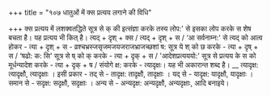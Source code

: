 +++
title = "१०७ धातुओं में क्स प्रत्यय लगाने की विधि"

+++
क्स प्रत्यय में लशक्वतद्धिते सूत्र से क् की इत्संज्ञा करके तस्य लोप:' से इसका लोप करके स शेष बचता है। यह प्रत्यय भी कित् है।
त्यद् + दृश् + क्स / त्यद् + दृश् + स / ‘आ सर्वनाम्न:' से त्यद् को आत्व होकर - त्या + दृश् + स - व्रश्चभ्रस्जसृजमजयजराजभ्राजच्छशां ष: सूत्र ये श् को छ करके - त्या + दृष् + स / ‘षढो: क: सि' सूत्र से ष् को क् करके - त्या + दृक् + स / 'आदेशप्रत्यययो:' सूत्र से प्रत्यय के स को मूर्धन्यादेश करके - त्या + दृक् + ष / संयोगे क्ष: करके - त्यादृक्षः। यह भी अकारान्त शब्द है।
__ त्यादृक्ष: त्यादृक्षौ, त्यादृक्षाः । इसी प्रकार - तद् से - तादृक्ष: तादृक्षौ, तादृक्षाः । यद् से - यादृक्ष: यादृक्षौ, यादृक्षाः । समान से - सदृक्ष: सदृक्षौ, सदृक्षाः । अन्य से - अन्यदृक्ष: अन्यदृक्षौ, अन्यदृक्षाः, आदि बनाइये।